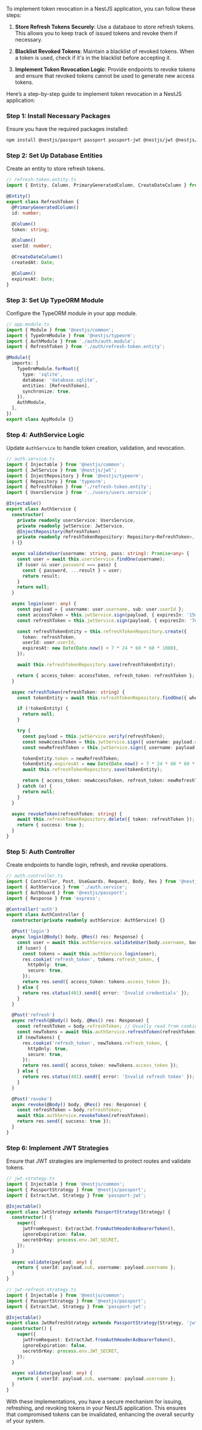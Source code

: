 To implement token revocation in a NestJS application, you can follow these steps:

1. **Store Refresh Tokens Securely**: Use a database to store refresh tokens. This allows you to keep track of issued tokens and revoke them if necessary.

2. **Blacklist Revoked Tokens**: Maintain a blacklist of revoked tokens. When a token is used, check if it's in the blacklist before accepting it.

3. **Implement Token Revocation Logic**: Provide endpoints to revoke tokens and ensure that revoked tokens cannot be used to generate new access tokens.

Here’s a step-by-step guide to implement token revocation in a NestJS application:

### Step 1: Install Necessary Packages

Ensure you have the required packages installed:

```bash
npm install @nestjs/passport passport passport-jwt @nestjs/jwt @nestjs/typeorm typeorm sqlite3
```

### Step 2: Set Up Database Entities

Create an entity to store refresh tokens.

```typescript
// refresh-token.entity.ts
import { Entity, Column, PrimaryGeneratedColumn, CreateDateColumn } from 'typeorm';

@Entity()
export class RefreshToken {
  @PrimaryGeneratedColumn()
  id: number;

  @Column()
  token: string;

  @Column()
  userId: number;

  @CreateDateColumn()
  createdAt: Date;

  @Column()
  expiresAt: Date;
}
```

### Step 3: Set Up TypeORM Module

Configure the TypeORM module in your app module.

```typescript
// app.module.ts
import { Module } from '@nestjs/common';
import { TypeOrmModule } from '@nestjs/typeorm';
import { AuthModule } from './auth/auth.module';
import { RefreshToken } from './auth/refresh-token.entity';

@Module({
  imports: [
    TypeOrmModule.forRoot({
      type: 'sqlite',
      database: 'database.sqlite',
      entities: [RefreshToken],
      synchronize: true,
    }),
    AuthModule,
  ],
})
export class AppModule {}
```

### Step 4: AuthService Logic

Update `AuthService` to handle token creation, validation, and revocation.

```typescript
// auth.service.ts
import { Injectable } from '@nestjs/common';
import { JwtService } from '@nestjs/jwt';
import { InjectRepository } from '@nestjs/typeorm';
import { Repository } from 'typeorm';
import { RefreshToken } from './refresh-token.entity';
import { UsersService } from '../users/users.service';

@Injectable()
export class AuthService {
  constructor(
    private readonly usersService: UsersService,
    private readonly jwtService: JwtService,
    @InjectRepository(RefreshToken)
    private readonly refreshTokenRepository: Repository<RefreshToken>,
  ) {}

  async validateUser(username: string, pass: string): Promise<any> {
    const user = await this.usersService.findOne(username);
    if (user && user.password === pass) {
      const { password, ...result } = user;
      return result;
    }
    return null;
  }

  async login(user: any) {
    const payload = { username: user.username, sub: user.userId };
    const accessToken = this.jwtService.sign(payload, { expiresIn: '15m' });
    const refreshToken = this.jwtService.sign(payload, { expiresIn: '7d' });

    const refreshTokenEntity = this.refreshTokenRepository.create({
      token: refreshToken,
      userId: user.userId,
      expiresAt: new Date(Date.now() + 7 * 24 * 60 * 60 * 1000),
    });

    await this.refreshTokenRepository.save(refreshTokenEntity);

    return { access_token: accessToken, refresh_token: refreshToken };
  }

  async refreshToken(refreshToken: string) {
    const tokenEntity = await this.refreshTokenRepository.findOne({ where: { token: refreshToken } });

    if (!tokenEntity) {
      return null;
    }

    try {
      const payload = this.jwtService.verify(refreshToken);
      const newAccessToken = this.jwtService.sign({ username: payload.username, sub: payload.sub }, { expiresIn: '15m' });
      const newRefreshToken = this.jwtService.sign({ username: payload.username, sub: payload.sub }, { expiresIn: '7d' });

      tokenEntity.token = newRefreshToken;
      tokenEntity.expiresAt = new Date(Date.now() + 7 * 24 * 60 * 60 * 1000);
      await this.refreshTokenRepository.save(tokenEntity);

      return { access_token: newAccessToken, refresh_token: newRefreshToken };
    } catch (e) {
      return null;
    }
  }

  async revokeToken(refreshToken: string) {
    await this.refreshTokenRepository.delete({ token: refreshToken });
    return { success: true };
  }
}
```

### Step 5: Auth Controller

Create endpoints to handle login, refresh, and revoke operations.

```typescript
// auth.controller.ts
import { Controller, Post, UseGuards, Request, Body, Res } from '@nestjs/common';
import { AuthService } from './auth.service';
import { AuthGuard } from '@nestjs/passport';
import { Response } from 'express';

@Controller('auth')
export class AuthController {
  constructor(private readonly authService: AuthService) {}

  @Post('login')
  async login(@Body() body, @Res() res: Response) {
    const user = await this.authService.validateUser(body.username, body.password);
    if (user) {
      const tokens = await this.authService.login(user);
      res.cookie('refresh_token', tokens.refresh_token, {
        httpOnly: true,
        secure: true,
      });
      return res.send({ access_token: tokens.access_token });
    } else {
      return res.status(401).send({ error: 'Invalid credentials' });
    }
  }

  @Post('refresh')
  async refresh(@Body() body, @Res() res: Response) {
    const refreshToken = body.refreshToken; // Usually read from cookies in real scenarios
    const newTokens = await this.authService.refreshToken(refreshToken);
    if (newTokens) {
      res.cookie('refresh_token', newTokens.refresh_token, {
        httpOnly: true,
        secure: true,
      });
      return res.send({ access_token: newTokens.access_token });
    } else {
      return res.status(401).send({ error: 'Invalid refresh token' });
    }
  }

  @Post('revoke')
  async revoke(@Body() body, @Res() res: Response) {
    const refreshToken = body.refreshToken;
    await this.authService.revokeToken(refreshToken);
    return res.send({ success: true });
  }
}
```

### Step 6: Implement JWT Strategies

Ensure that JWT strategies are implemented to protect routes and validate tokens.

```typescript
// jwt.strategy.ts
import { Injectable } from '@nestjs/common';
import { PassportStrategy } from '@nestjs/passport';
import { ExtractJwt, Strategy } from 'passport-jwt';

@Injectable()
export class JwtStrategy extends PassportStrategy(Strategy) {
  constructor() {
    super({
      jwtFromRequest: ExtractJwt.fromAuthHeaderAsBearerToken(),
      ignoreExpiration: false,
      secretOrKey: process.env.JWT_SECRET,
    });
  }

  async validate(payload: any) {
    return { userId: payload.sub, username: payload.username };
  }
}
```

```typescript
// jwt-refresh.strategy.ts
import { Injectable } from '@nestjs/common';
import { PassportStrategy } from '@nestjs/passport';
import { ExtractJwt, Strategy } from 'passport-jwt';

@Injectable()
export class JwtRefreshStrategy extends PassportStrategy(Strategy, 'jwt-refresh') {
  constructor() {
    super({
      jwtFromRequest: ExtractJwt.fromAuthHeaderAsBearerToken(),
      ignoreExpiration: false,
      secretOrKey: process.env.JWT_SECRET,
    });
  }

  async validate(payload: any) {
    return { userId: payload.sub, username: payload.username };
  }
}
```

With these implementations, you have a secure mechanism for issuing, refreshing, and revoking tokens in your NestJS application. This ensures that compromised tokens can be invalidated, enhancing the overall security of your system.
